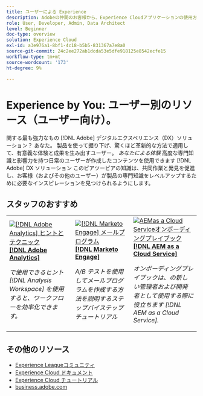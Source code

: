```yaml
---
title: ユーザーによる Experience
description: Adobeの仲間のお客様から、Experience Cloudアプリケーションの使用方法と機能について説明します。
role: User, Developer, Admin, Data Architect
level: Beginner
doc-type: overview
solution: Experience Cloud
exl-id: a3e976a1-8bf1-4c18-b5b5-831367a7e8a0
source-git-commit: 24c2ee272ab1dcda53e5dfe918125e8542ecfe15
workflow-type: tm+mt
source-wordcount: '173'
ht-degree: 9%

---
```


# Experience by You: ユーザー別のリソース（ユーザー向け）。

関する最も強力なもの [!DNL Adobe] デジタルエクスペリエンス（DX）ソリューション？ あなた。 製品を使って掘り下げ、驚くほど革新的な方法で適用して、有意義な体験と成果を生み出すユーザー。 _あなたによる体験_ 高度な専門知識と影響力を持つ日常のユーザーが作成したコンテンツを使用できます [!DNL Adobe] DX ソリューション このピアツーピアの知識は、共同作業と発見を促進し、お客様（およびその他のユーザー）が製品の専門知識をレベルアップするために必要なインスピレーションを見つけられるようにします。

<div id="recs-overview-body-1"></div>
<div id="recs-overview-body-2"></div>
<div id="recs-overview-body-3"></div>
<div id="recs-overview-body-4"></div>
<div id="recs-overview-body-5"></div>
<div id="recs-overview-body-6"></div>

<div id="staff-picks-section">

## スタッフのおすすめ

<table>
<tr>
  <td>
    <a href="/help/analytics/analysis-workspace/tips-and-tricks/right-click-tips-and-tricks-for-more-efficient-workflows.md">
      <img alt="[!DNL Adobe Analytics] ヒントとテクニック" src="https://video.tv.adobe.com/v/3417736?format=jpeg" />
    </a>
    <div>
      <a href="/help/analytics/analysis-workspace/tips-and-tricks/right-click-tips-and-tricks-for-more-efficient-workflows.md">
    <strong>[!DNL Adobe Analytics]</strong>
    </a>
    </div>
    <p>
    <em>で使用できるヒント [!DNL Analysis Workspace] を使用すると、ワークフローを効率化できます。</em>
    <p>
  </td>
  <td>
    <a href="/help/marketo/programs/email-programs.md">
      <img alt="[!DNL Marketo Engage] メールプログラム" src="https://video.tv.adobe.com/v/3419440?format=jpeg" />
    </a>
    <div>
      <a href="/help/marketo/programs/email-programs.md">
    <strong>[!DNL Marketo Engage]</strong>
    </a>
    </div>
    <p>
    <em>A/B テストを使用してメールプログラムを作成する方法を説明するステップバイステップチュートリアル</em>
    <p>
  </td>
  <td>
    <a href="/help/experience-manager/cloud-service/expert-resources/aem-champions/onboarding-playbook.md">
      <img alt="AEMas a Cloud Serviceオンボーディングプレイブック" src="https://video.tv.adobe.com/v/3419299?format=jpeg" />
    </a>
    <div>
      <a href="/help/experience-manager/cloud-service/expert-resources/aem-champions/onboarding-playbook.md">
    <strong>[!DNL AEM as a Cloud Service]</strong>
    </a>
    </div>
    <p>
    <em>オンボーディングプレイブックは、の新しい管理者および開発者として使用する際に役立ちます [!DNL AEM as a Cloud Service].</em>
    <p>
  </td>
</tr>
</table>
</div>

## その他のリソース

* [Experience Leagueコミュニティ](https://experienceleaguecommunities.adobe.com/?profile.language=ja)
* [Experience Cloud ドキュメント](https://experienceleague.adobe.com/docs/?lang=ja)
* [Experience Cloud チュートリアル](https://experienceleague.adobe.com/docs/home-tutorials.html?lang=ja)
* [business.adobe.com](https://business.adobe.com)

